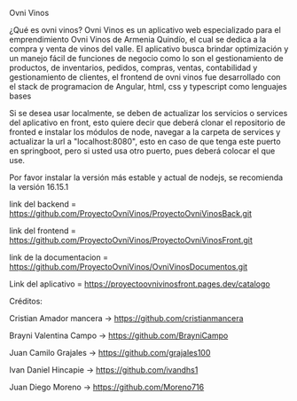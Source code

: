 Ovni Vinos 

¿Qué es ovni vinos? Ovni Vinos es un aplicativo web especializado para el emprendimiento Ovni Vinos de Armenia Quindío, el cual se dedica a la compra y venta de vinos 
del valle. El aplicativo busca brindar optimización y un manejo fácil de funciones de negocio como lo son el gestionamiento de productos, de inventarios, pedidos, 
compras, ventas, contabilidad y gestionamiento de clientes, el frontend de ovni vinos fue desarrollado con el stack de programacion de Angular, html, css y typescript 
como lenguajes bases

Si se desea usar localmente, se deben de actualizar los servicios o services del aplicativo en front, esto quiere decir que deberá clonar el repositorio de fronted 
e instalar los módulos de node, navegar a la carpeta de services y actualizar la url a "localhost:8080", esto en caso de que tenga este puerto en springboot, 
pero si usted usa otro puerto, pues deberá colocar el que use.

Por favor instalar la versión más estable y actual de nodejs, se recomienda la versión 16.15.1

link del backend = https://github.com/ProyectoOvniVinos/ProyectoOvniVinosBack.git

link del frontend = https://github.com/ProyectoOvniVinos/ProyectoOvniVinosFront.git

link de la documentacion = https://github.com/ProyectoOvniVinos/OvniVinosDocumentos.git

Link del aplicativo = https://proyectoovnivinosfront.pages.dev/catalogo


Créditos:

Cristian Amador mancera -> https://github.com/cristianmancera 

Brayni Valentina Campo -> https://github.com/BrayniCampo 

Juan Camilo Grajales -> https://github.com/grajales100 

Ivan Daniel Hincapie -> https://github.com/ivandhs1 

Juan Diego Moreno -> https://github.com/Moreno716

